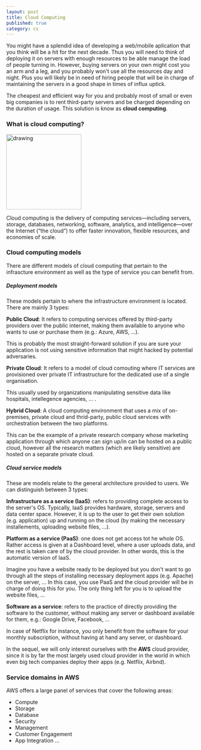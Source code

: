 ```yaml
---
layout: post
title: Cloud Computing
published: true
category: cs 
---
```


You might have a splendid idea of developing a web/mobile aplication that you think will be a hit for the next decade. Thus you will need to think of deploying it on servers with enough resources to be able manage the load of people turning in. However, buying servers on your own might cost you an arm and a leg,  and you probably won't use all the resources day and night. Plus you will likely be in need of hiring people that will be in charge of maintaining the servers in a good shape in times of influx uptick.  

The cheapest and efficient way for you and probably most of small or even big companies is to rent third-party servers and be charged depending on the duration of usage. This solution is know as __cloud computing__. 

### What is cloud computing? 
<img src="https://assets.intersystems.com/dims4/default/12febb9/2147483647/strip/true/crop/780x422+0+0/resize/1560x844!/format/webp/quality/90/?url=http%3A%2F%2Finter-systems-brightspot.s3.amazonaws.com%2F26%2Fbd%2F6a6aa762425f87ad7d5c2fe65f8c%2Fawslogo-image.jpg" alt="drawing" width="200"/>

Cloud computing is the delivery of computing services—including servers, storage, databases, networking, software, analytics, and intelligence—over the Internet (“the cloud”) to offer faster innovation, flexible resources, and economies of scale. 

### Cloud computing models
There are different models of cloud computing that pertain to the infrascture environment as well as the type of service you can benefit from. 

##### Deployment models 



These models pertain to where the infrastructure environment is located. There are mainly 3 types:

__Public Cloud__: It refers to computing services offered by third-party providers over the public internet, making them available to anyone who wants to use or purchase them (e.g.: Azure, AWS, ...).

This is probably the most straight-forward solution if you are sure your application is not using sensitive information that might hacked by potential adversaries.

__Private Cloud__: It refers to a model of cloud comouting where IT services are provisioned over private IT infrastructure for the dedicated use of a single organisation. 

This usually used by organizations manipulating sensitive data like hospitals, intellegence agencies, ... . 

__Hybrid Cloud__: A cloud computing environment that uses a mix of on-premises, private cloud and thrid-party, public cloud services with orchestration between the two platforms. 

This can be the example of a private research company whose marketing application through which anyone can sign up/in can be hosted on a public cloud, however all the research matters (which are likely sensitive) are hosted on a separate private cloud. 

##### Cloud service models 

These are models relate to the general architecture provided to users. We can distinguish between 3 types:

__Infrastructure as a service (IaaS)__: refers to providing complete access to the server's OS. Typically, IaaS provides hardware, storage, servers and data center space. However, it is up to the user to get their own solution (e.g. application) up and running on the cloud (by making the necessary installements, uploading website files, ...). 

__Platform as a service (PaaS)__: one does not get access tot he whole OS. Rather access is given at a Dashboard level, where a user uploads data, and the rest is taken care of by the cloud provider. In other words, this is the automatic version of IaaS. 

Imagine you have a website ready to be deployed but you don't want to go through all the steps of installing necessary deployment apps (e.g. Apache) on the server, ... In this case, you use PaaS and the cloud provider will be in charge of doing this for you. The only thing left for you is to upload the website files, ...

__Software as a service__: refers to the practice of directly providing the software to the customer, without making any server or dashboard available for them, e.g.: Google Drive, Facebook, ...

In case of Netflix for instance, you only benefit from the software for your monthly subscription, without having at hand any server, or dashboard. 

In the sequel, we will only interest ourselves with the __AWS__ cloud provider, since it is by far the most largely used cloud provider in the world in which even big tech companies deploy their apps (e.g. Netflix, Airbnd). 

### Service domains in AWS 
AWS offers a large panel of services that cover the following areas:
* Compute
* Storage
* Database
* Security
* Management
* Customer Engagement
* App Integration ...


